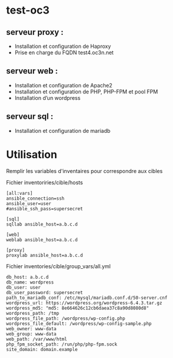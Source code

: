 # test-oc3

## serveur proxy :
- Installation et configuration de Haproxy
-  Prise en charge du FQDN test4.oc3n.net

## serveur web :
- Installation et configuration de Apache2
- Installation et configuration de PHP, PHP-FPM et pool FPM
- Installation d’un wordpress

## serveur sql :
- Installation et configuration de mariadb

# Utilisation

Remplir les variables d'inventaires pour correspondre aux cibles

Fichier inventoriries/cible/hosts
```
[all:vars]
ansible_connection=ssh
ansible_user=user
#ansible_ssh_pass=supersecret

[sql]
sqllab ansible_host=a.b.c.d

[web]
weblab ansible_host=a.b.c.d

[proxy]
proxylab ansible_host=a.b.c.d
```

Fichier inventories/cible/group_vars/all.yml
```
db_host: a.b.c.d
db_name: wordpress
db_user: user
db_user_password: supersecret
path_to_mariadb_conf: /etc/mysql/mariadb.conf.d/50-server.cnf
wordpress_url: https://wordpress.org/wordpress-6.4.3.tar.gz
wordpress_md5: "md5: 8e664626c12cb6daea37c8a90d8080d8"
wordpress_path: /tmp
wordpress_file_path: /wordpress/wp-config.php
wordpress_file_default: /wordpress/wp-config-sample.php
web_owner: www-data
web_group: www-data
web_path: /var/www/html
php_fpm_socket_path: /run/php/php-fpm.sock
site_domain: domain.example
```
